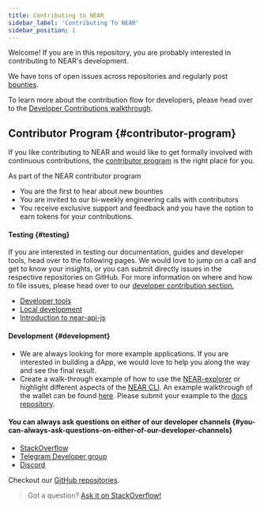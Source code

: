 ```yaml
---
title: Contributing to NEAR
sidebar_label: 'Contributing To NEAR'
sidebar_position: 1
---
```


Welcome! If you are in this repository, you are probably interested in contributing to NEAR's development.

We have tons of open issues across repositories and regularly post [bounties](https://github.com/near/bounties).

To learn more about the contribution flow for developers, please head over to the [Developer Contributions walkthrough](development/how-to-contribute.md).

## Contributor Program {#contributor-program}

If you like contributing to NEAR and would like to get formally involved with continuous contributions, the [contributor program](https://near.org/community/) is the right place for you.

As part of the NEAR contributor program

- You are the first to hear about new bounties
- You are invited to our bi-weekly engineering calls with contributors
- You receive exclusive support and feedback
  and you have the option to earn tokens for your contributions.

<!-- ## Example Contributions {#example-contributions} -->

#### Testing {#testing}

If you are interested in testing our documentation, guides and developer tools, head over to the following pages. We would love to jump on a call and get to know your insights, or you can submit directly issues in the respective repositories on GitHub. For more information on where and how to file issues, please head over to our [developer contribution section.](development/how-to-contribute.md)

- [Developer tools](https://docs.near.org/develop/welcome)
- [Local development](https://near-nodes.io/validator/running-a-node)
- [Introduction to near-api-js](https://docs.near.org/develop/integrate/frontend)

#### Development {#development}

- We are always looking for more example applications. If you are interested in building a dApp, we would love to help you along the way and see the final result.
- Create a walk-through example of how to use the [NEAR-explorer](https://docs.near.org/tools/indexer-for-explorer) or highlight different aspects of the [NEAR CLI](https://docs.near.org/tools/near-cli). An example walkthrough of the wallet can be found [here](../getting-started/creating-a-near-wallet.md). Please submit your example to the [docs repository](https://github.com/near/docs).

#### You can always ask questions on either of our developer channels {#you-can-always-ask-questions-on-either-of-our-developer-channels}

- [StackOverflow](https://stackoverflow.com/search?q=nearprotocol)
- [Telegram Developer group](https://t.me/neardev)
- [Discord](http://near.chat/)

Checkout our [GitHub repositories](https://github.com/near).


> Got a question?
> <a href="https://stackoverflow.com/questions/tagged/nearprotocol">
> <h8>Ask it on StackOverflow!</h8>
> </a>
